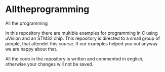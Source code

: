 # Alltheprogramming
All the programming

In this repository there are multible examples for programming in C using uVision and an STM32 chip. This repository is directed to a small group of people, that attendet this course. If our examples helped you out anyway we are happy about that.

All the code in the repository is written and commented in english, otherwise your changes will not be saved.
